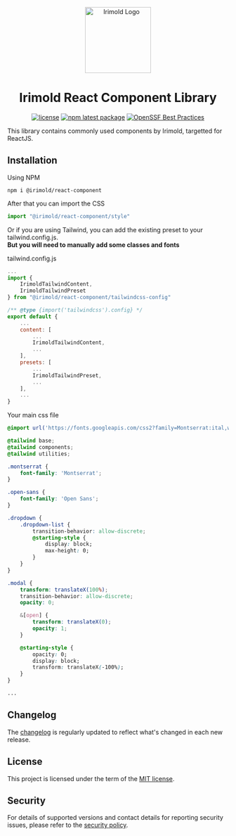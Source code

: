 <p align="center">
    <a href="https://design-sys.irimold.web.id" rel="noopener" target="_blank">
        <img width="150" height="auto" src="https://irimold.web.id/images/logo.png" alt="Irimold Logo"/>
    </a>
</p>

<h1 align="center">Irimold React Component Library</h1>
<div align="center">

[![license](https://img.shields.io/badge/license-MIT-blue.svg)](https://github.com/Irimold/react-component/blob/main/LICENSE)
[![npm latest package](https://img.shields.io/npm/v/@irimold/react-component/latest.svg)](https://www.npmjs.com/package/@irimold/react-component)
[![OpenSSF Best Practices](https://www.bestpractices.dev/projects/9149/badge)](https://www.bestpractices.dev/projects/9149)

</div>

This library contains commonly used components by Irimold, targetted for ReactJS.

## Installation

Using NPM
```
npm i @irimold/react-component
```

After that you can import the CSS
```js
import "@irimold/react-component/style"
```
Or if you are using Tailwind, you can add the existing preset to your tailwind.config.js.<br/>
**But you will need to manually add some classes and fonts**

tailwind.config.js
```js
...
import { 
    IrimoldTailwindContent, 
    IrimoldTailwindPreset
} from "@irimold/react-component/tailwindcss-config"

/** @type {import('tailwindcss').config} */
export default {
    ...
    content: [
        ...
        IrimoldTailwindContent,
        ...
    ],
    presets: [
        ...
        IrimoldTailwindPreset,
        ...
    ],
    ...
}
```

Your main css file
```css
@import url('https://fonts.googleapis.com/css2?family=Montserrat:ital,wght@0,100;0,200;0,300;0,400;0,500;0,600;0,700;0,800;0,900;1,100;1,200;1,300;1,400;1,500;1,600;1,700;1,800;1,900&family=Open+Sans:ital,wght@0,300;0,400;0,500;0,600;0,700;0,800;1,300;1,400;1,500;1,600;1,700;1,800&display=swap');

@tailwind base;
@tailwind components;
@tailwind utilities;

.montserrat {
    font-family: 'Montserrat';
}

.open-sans {
    font-family: 'Open Sans';
}

.dropdown {
    .dropdown-list {
        transition-behavior: allow-discrete;
        @starting-style {
            display: block;
            max-height: 0;
        }
    }
}

.modal {
    transform: translateX(100%);
    transition-behavior: allow-discrete;
    opacity: 0;

    &[open] {
        transform: translateX(0);
        opacity: 1;
    }

    @starting-style {
        opacity: 0;
        display: block;
        transform: translateX(-100%);
    }
}

...
```

## Changelog
The [changelog](https://github.com/Irimold/react-component/blob/main/CHANGELOG.md) is regularly updated to reflect what's changed in each new release.

## License
This project is licensed under the term of the [MIT license](https://github.com/Irimold/react-component/blob/main/LICENSE).

## Security
For details of supported versions and contact details for reporting security issues, please refer to the [security policy](https://github.com/Irimold/react-component/security/policy).